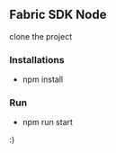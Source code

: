 ## Fabric SDK Node

clone the project

### Installations
* npm install

### Run

* npm run start

:)


